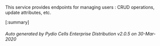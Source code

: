 






This service provides endpoints for managing users : CRUD operations, update attributes, etc.

[:summary]

###### Auto generated by Pydio Cells Enterprise Distribution v2.0.5 on 30-Mar-2020
